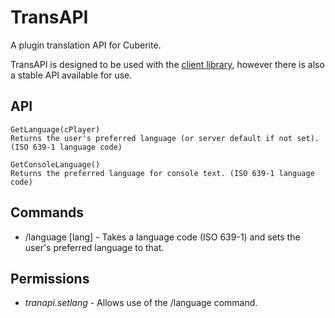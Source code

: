 TransAPI
========

A plugin translation API for Cuberite.

TransAPI is designed to be used with the [client library](https://github.com/cuberite/transapi-client), however there is also a stable API available for use.

API
---

    GetLanguage(cPlayer)
    Returns the user's preferred language (or server default if not set). (ISO 639-1 language code)

    GetConsoleLanguage()
    Returns the preferred language for console text. (ISO 639-1 language code)

Commands
--------

 * /language [lang] - Takes a language code (ISO 639-1) and sets the user's preferred language to that.

Permissions
-----------

 * _tranapi.setlang_ - Allows use of the /language command.
